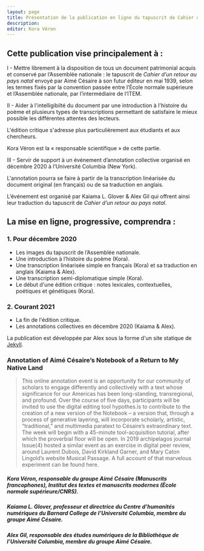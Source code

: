 ```yaml
---
layout: page
title: Présentation de la publication en ligne du tapuscrit de Cahier d’un retour au pays natal
description:  
editor: Kora Véron
---
```


## Cette publication vise principalement à :

I - Mettre librement à la disposition de tous un document patrimonial acquis et conservé par l’Assemblée nationale : le tapuscrit de *Cahier d’un retour au pays natal* envoyé par Aimé Césaire à son futur éditeur en mai 1939, selon les termes fixés par la convention passée entre l’École normale supérieure et l’Assemblée nationale, par l’intermédiaire de l’ITEM.
	
II - Aider à l'intelligibilté du document par une introduction à l'histoire du poème et plusieurs types de transcriptions permettant de satisfaire le mieux possible les différentes attentes des lecteurs. 

L'édition critique s'adresse plus particulièrement aux étudiants et aux chercheurs. 

Kora Véron est la « responsable scientifique » de cette partie. 

III - Servir de support à un événement d’annotation collective organisé en décembre 2020 à l’Université Columbia (New York). 
	
L'annotation pourra se faire à partir de la transcription linéarisée du document original (en français) ou de sa traduction en anglais. 

L’événement est organisé par Kaiama L. Glover & Alex Gil qui offrent ainsi leur traduction du tapuscrit de *Cahier d’un retour au pays natal*.

## La mise en ligne, progressive, comprendra :

### 1.	Pour décembre 2020 

* Les images du tapuscrit de l’Assemblée nationale.
* Une introduction à l’histoire du poème (Kora).
* Une transcription linéarisée simple en français (Kora) et sa traduction en anglais (Kaiama & Alex).
* Une transcription semi-diplomatique simple (Kora).
* Le début d'une édition critique : notes lexicales, contextuelles, poétiques et génétiques (Kora).

### 2.	Courant 2021

* La fin de l'édition critique.
* Les annotations collectives en décembre 2020 (Kaiama & Alex).

La publication est développée par Alex sous la forme d'un site statique de [Jekyll](https://jekyllrb.com/).

### Annotation of Aimé Césaire’s Notebook of a Return to My Native Land

>This online annotation event is an opportunity for our community of scholars to engage differently and collectively with a text whose significance for our Americas has been long-standing, transregional, and profound. Over the course of five days, participants will be invited to use the digital editing tool hypothes.is to contribute to the creation of a new version of the Notebook – a version that, through a process of generative layering, will incorporate scholarly, artistic, “traditional,” and multimedia paratext to Césaire’s extraordinary text. The week will begin with a 45-minute tool-acquisition tutorial, after which the proverbial floor will be open. In 2019 archipelagos journal Issue(4) hosted a similar event as an exercise in digital peer review, around Laurent Dubois, David Kirkland Garner, and Mary Caton Lingold’s website Musical Passage. A full account of that marvelous experiment can be found here.

##### Kora Véron, responsable du groupe Aimé Césaire (Manuscrits francophones), Institut des textes et manuscrits modernes (École normale supérieure/CNRS).
##### Kaiama L. Glover, professeur et directrice du Centre d’humanités numériques du Barnard College de l’Université Columbia, membre du groupe Aimé Césaire.
##### Alex Gil, responsable des études numériques de la Bibliothèque de l’Université Columbia, membre du groupe Aimé Césaire.